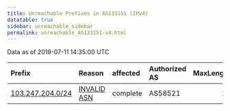 ```yaml
---
title: Unreachable Prefixes in AS133151 (IPv4)
datatable: true
sidebar: unreachable_sidebar
permalink: unreachable_AS133151-v4.html
---
```


Data as of 2019-07-11 14:35:00 UTC


<div class="datatable-begin"></div>

| Prefix                                                     | Reason                                                                                                   | affected   | Authorized AS   |   MaxLength | Anchor                                       |   unreachable /24s |
|:-----------------------------------------------------------|:---------------------------------------------------------------------------------------------------------|:-----------|:----------------|------------:|:---------------------------------------------|-------------------:|
| [103.247.204.0/24](https://stat.ripe.net/103.247.204.0/24) | [INVALID ASN](https://rpki-validator.ripe.net/announcement-preview?asn=AS133151&prefix=103.247.204.0/24) | complete   | AS58521         |          22 | [APNIC](unreachable_APNIC_RPKI_Root-v4.html) |                  1 |

<div class="datatable-end"></div>